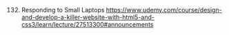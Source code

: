 132. Responding to Small Laptops
https://www.udemy.com/course/design-and-develop-a-killer-website-with-html5-and-css3/learn/lecture/27513300#announcements



